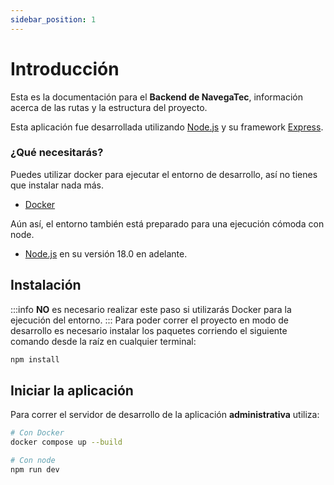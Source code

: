 ```yaml
---
sidebar_position: 1
---
```


# Introducción

Esta es la documentación para el **Backend de NavegaTec**, información acerca de las rutas y la estructura del proyecto.

Esta aplicación fue desarrollada utilizando [Node.js](https://nodejs.org/en) y su framework [Express](https://expressjs.com/).

### ¿Qué necesitarás?
Puedes utilizar docker para ejecutar el entorno de desarrollo, así no tienes que instalar nada más.
- [Docker](https://www.docker.com/)

Aún así, el entorno también está preparado para una ejecución cómoda con node.
- [Node.js](https://nodejs.org/en/download/) en su versión 18.0 en adelante.

## Instalación
:::info
**NO** es necesario realizar este paso si utilizarás Docker para la ejecución del entorno.
:::
Para poder correr el proyecto en modo de desarrollo es necesario instalar los paquetes corriendo el siguiente comando desde la raíz en cualquier terminal:

```bash
npm install
```

## Iniciar la aplicación

Para correr el servidor de desarrollo de la aplicación **administrativa** utiliza:

```bash
# Con Docker
docker compose up --build

# Con node
npm run dev
```